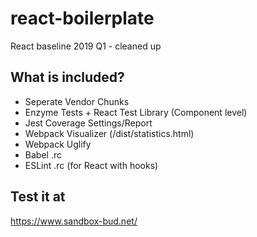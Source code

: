 # react-boilerplate
React baseline 2019 Q1 - cleaned up
## What is included?
- Seperate Vendor Chunks
- Enzyme Tests + React Test Library (Component level)
- Jest Coverage Settings/Report
- Webpack Visualizer (/dist/statistics.html)
- Webpack Uglify
- Babel .rc
- ESLint .rc (for React with hooks)

## Test it at
https://www.sandbox-bud.net/
